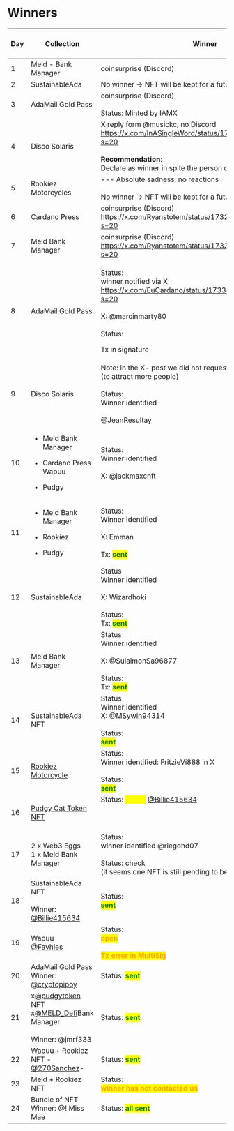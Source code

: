 # Winners



<table><thead><tr><th width="78">Day</th><th width="193">Collection</th><th width="169">Winner</th><th data-type="checkbox">Winner identified</th><th data-type="checkbox">Sent to winner</th></tr></thead><tbody><tr><td>1</td><td>Meld - Bank Manager</td><td>coinsurprise (Discord)</td><td>true</td><td>true</td></tr><tr><td>2</td><td>SustainableAda</td><td>No winner -> NFT will be kept for a future giveaway </td><td>true</td><td>true</td></tr><tr><td>3</td><td>AdaMail Gold Pass</td><td>coinsurprise (Discord)<br><br>Status: Minted by IAMX</td><td>true</td><td>true</td></tr><tr><td>4</td><td>Disco Solaris</td><td>X reply form @musickc, no Discord<br><a href="https://x.com/InASingleWord/status/1731796740737491244?s=20">https://x.com/InASingleWord/status/1731796740737491244?s=20</a><br><br><strong>Recommendation</strong>: <br>Declare as winner in spite the person did not post in X</td><td>false</td><td>false</td></tr><tr><td>5</td><td>Rookiez Motorcycles</td><td>--- Absolute sadness, no reactions<br><br>No winner -> NFT will be kept for a future giveaway </td><td>true</td><td>true</td></tr><tr><td>6</td><td>Cardano Press</td><td>coinsurprise (Discord)<br><a href="https://x.com/Ryanstotem/status/1732359661704069485?s=20">https://x.com/Ryanstotem/status/1732359661704069485?s=20</a></td><td>true</td><td>true</td></tr><tr><td>7</td><td>Meld Bank Manager</td><td>coinsurprise (Discord)<br><a href="https://x.com/Ryanstotem/status/1733015889367240789?s=20">https://x.com/Ryanstotem/status/1733015889367240789?s=20</a></td><td>true</td><td>true</td></tr><tr><td>8</td><td>AdaMail Gold Pass</td><td><p>Status:<br>winner notified via X:<br><a href="https://x.com/EuCardano/status/1733893746834423934?s=20">https://x.com/EuCardano/status/1733893746834423934?s=20</a><br><br>X: @marcinmarty80<br><br>Status: </p><p>Tx in signature</p></td><td>true</td><td>true</td></tr><tr><td>9</td><td>Disco Solaris</td><td>Note: in the X- post we did not request interaction in Discord (to attract more people)<br><br>Status:<br>Winner identified<br><br>@JeanResultay</td><td>true</td><td>true</td></tr><tr><td>10</td><td><ul><li>Meld Bank Manager</li></ul><ul><li>Cardano Press Wapuu</li></ul><ul><li>Pudgy</li></ul></td><td>Status: <br>Winner identified<br><br>X: @jackmaxcnft</td><td>true</td><td>true</td></tr><tr><td>11</td><td><ul><li>Meld Bank Manager</li></ul><ul><li>Rookiez</li></ul><ul><li>Pudgy</li></ul></td><td>Status:<br>Winner Identified<br><br>X: Emman<br><br>Tx: <mark style="color:green;"><strong>sent</strong></mark></td><td>true</td><td>true</td></tr><tr><td>12</td><td>SustainableAda</td><td>Status<br>Winner identified<br><br>X: Wizardhoki<br><br>Status:<br>Tx: <mark style="color:green;"><strong>sent</strong></mark></td><td>true</td><td>true</td></tr><tr><td>13</td><td>Meld Bank Manager</td><td>Status<br>Winner identified<br><br>X: @SulaimonSa96877<br><br>Status:<br>Tx: <mark style="color:green;"><strong>sent</strong></mark></td><td>true</td><td>true</td></tr><tr><td>14</td><td>SustainableAda NFT</td><td>Status<br>Winner identified<br>X: <a href="https://twitter.com/MSywin94314">@MSywin94314</a><br><br>Status:<br><mark style="color:green;"><strong>sent</strong></mark></td><td>true</td><td>true</td></tr><tr><td>15</td><td><a href="https://x.com/EuCardano/status/1735540384439115866?s=20">Rookiez Motorcycle</a></td><td>Status:<br>Winner identified: FritzieVi888 in X<br><br>Status:<br><mark style="color:green;"><strong>sent</strong></mark></td><td>true</td><td>true</td></tr><tr><td>16</td><td><a href="https://x.com/EuCardano/status/1735917826190303368?s=20">Pudgy Cat Token NFT</a></td><td>Status: <mark style="color:yellow;"><strong>check</strong></mark> <a href="https://twitter.com/Billie415634">@Billie415634</a><br><br><br><br></td><td>true</td><td>true</td></tr><tr><td>17</td><td>2 x Web3 Eggs <br>1 x Meld Bank Manager</td><td>Status:<br>winner identified @riegohd07<br><br>Status: check<br>(it seems one NFT is still pending to be sent)</td><td>true</td><td>false</td></tr><tr><td>18</td><td>SustainableAda NFT<br><br>Winner: <a href="https://twitter.com/Billie415634">@Billie415634</a></td><td>Status:<br><mark style="color:green;"><strong>sent</strong></mark></td><td>true</td><td>true</td></tr><tr><td>19</td><td>Wapuu<br><a href="https://twitter.com/Favhies">@Favhies</a></td><td>Status:<br><mark style="color:orange;"><strong>open</strong></mark><br><br><mark style="color:orange;"><strong>Tx error in MultiSig</strong></mark></td><td>true</td><td>false</td></tr><tr><td>20</td><td>AdaMail Gold Pass<br>Winner: <a href="https://twitter.com/cryptopipoy">@cryptopipoy</a></td><td>Status: <mark style="color:green;"><strong>sent</strong></mark></td><td>true</td><td>true</td></tr><tr><td>21</td><td>x<a href="https://twitter.com/pudgytoken">@pudgytoken</a> NFT  x<a href="https://twitter.com/MELD_Defi">@MELD_Defi</a>Bank Manager<br><br>Winner: @jmrf333</td><td>Status: <mark style="color:green;"><strong>sent</strong></mark></td><td>true</td><td>true</td></tr><tr><td>22</td><td>Wapuu + Rookiez NFT - <a href="https://twitter.com/270Sanchez">@270Sanchez</a>-</td><td>Status: <mark style="color:green;"><strong>sent</strong></mark></td><td>true</td><td>true</td></tr><tr><td>23</td><td>Meld + Rookiez NFT</td><td>Status:<br><mark style="color:orange;"><strong>winner has not contacted us</strong></mark></td><td>true</td><td>false</td></tr><tr><td>24</td><td>Bundle of NFT<br>Winner: @! Miss Mae</td><td>Status: <mark style="color:green;"><strong>all sent</strong></mark></td><td>true</td><td>true</td></tr></tbody></table>



